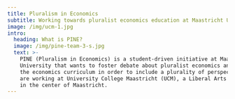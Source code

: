 ```yaml
---
title: Pluralism in Economics
subtitle: Working towards pluralist economics education at Maastricht University
image: /img/ucm-1.jpg
intro:
  heading: What is PINE?
  image: /img/pine-team-3-s.jpg
  text: >-
    PINE (Pluralism in Economics) is a student-driven initiative at Maastricht
    University that wants to foster debate about pluralist economics and improve
    the economics curriculum in order to include a plurality of perspectives. We
    are working at University College Maastricht (UCM), a Liberal Arts College
    in the center of Maastricht.
---
```


